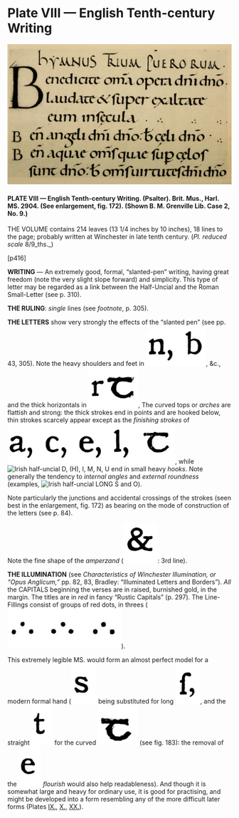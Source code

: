 # Plate VIII — English Tenth-century Writing

![Plate VIII.&#x2014;English Tenth-century Writing. \(Psalter\). Brit. Mus., Harl. MS. 2904. \(See enlargement fig. 172.\)](../.gitbook/assets/i448e-plate_viii.jpg)

#### PLATE VIII — English Tenth-century Writing. \(Psalter\). Brit. Mus., Harl. MS. 2904. \(See enlargement, fig. 172\). \(Shown B. M. Grenville Lib. Case 2, No. 9.\) <a id="plate08-note"></a>

THE VOLUME contains 214 leaves \(13 1/4 inches by 10 inches\), 18 lines to the page; probably written at Winchester in late tenth century. \(_Pl. reduced scale_ 8/9_ths._\)

\[p416\]

**WRITING** — An extremely good, formal, “slanted-pen” writing, having great freedom \(note the very slight slope forward\) and simplicity. This type of letter may be regarded as a link between the Half-Uncial and the Roman Small-Letter \(see p. 310\).

**THE RULING**: _single_ lines \(see _footnote_, p. 305\).

**THE LETTERS** show very strongly the effects of the “slanted pen” \(see pp. 43, 305\). Note the heavy shoulders and feet in ![N, B](../.gitbook/assets/i416c02.jpg), &c., and the thick horizontals in ![Irish half-uncial R T](../.gitbook/assets/i416c01.jpg), The curved tops or _arches_ are flattish and strong: the thick strokes end in points and are hooked below, thin strokes scarcely appear except as the _finishing strokes_ of ![Irish half-uncial A, C, E, L, T](../.gitbook/assets/i416c03.jpg), while![Irish half-uncial
D, \(H\), I, M, N, U](../.gitbook/assets/i416c04.jpg) end in small heavy _hooks_. Note generally the tendency to _internal angles_ and _external roundness_ \(examples, ![Irish half-uncial LONG S and
O](../.gitbook/assets/i416c05.jpg)\).

Note particularly the junctions and accidental crossings of the strokes \(seen best in the enlargement, fig. 172\) as bearing on the mode of construction of the letters \(see p. 84\).

Note the fine shape of the _amperzand_ \(![amperzand](../.gitbook/assets/i416c06.jpg): 3rd line\).

**THE ILLUMINATION** \(see _Characteristics of Winchester Illumination, or “Opus Anglicum,”_ pp. 82, 83, Bradley: “Illuminated Letters and Borders”\). _All_ the CAPITALS beginning the verses are in raised, burnished gold, in the margin. The titles are in _red_ in fancy “Rustic Capitals” \(p. 297\). The Line-Fillings consist of groups of red dots, in threes \(![THEREFORE, thrice](../.gitbook/assets/i416c12.jpg)\).

This extremely legible MS. would form an almost perfect model for a modern formal hand \(![S](../.gitbook/assets/i416c07.jpg) being substituted for long ![LONG S,](../.gitbook/assets/i416c08.jpg), and the straight ![T](../.gitbook/assets/i416c09.jpg) for the curved ![Uncial T](../.gitbook/assets/i416c10.jpg) \(see fig. 183\): the removal of the ![E](../.gitbook/assets/i416c11.jpg) _flourish_ would also help readableness\). And though it is somewhat large and heavy for ordinary use, it is good for practising, and might be developed into a form resembling any of the more difficult later forms \(Plates [IX.](plate-ix-english-writing-1018.md), [X.](plate-x-italian-first-half-of-twelfth-century-writing.md), [XX.](plate-xx-italian-late-fifteenth-century.md)\).

